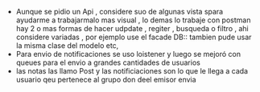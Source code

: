 - Aunque se pidio un Api , considere suo de algunas vista spara ayudarme a trabajarmalo mas visual , lo demas lo trabaje con postman 
hay 2 o mas formas de hacer udpdate , regiter , busqueda o filtro , ahi considere variadas , por ejemplo use el facade DB:: tambien pude usar la misma clase del modelo etc, 
- Para envio de notificaciones se uso loistener y luego se mejoró con queues para el envio a grandes cantidades de usuarios 
-  las notas las llamo Post y las notificiaciones son lo que le llega a cada usuario qeu pertenece al grupo don deel emisor envia 
